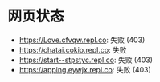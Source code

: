 # 网页状态
- https://Love.cfvqw.repl.co: 失败 (403)
- https://chatai.cokio.repl.co: 失败
- https://start--stpstyc.repl.co: 失败 (403)
- https://apping.eywjx.repl.co: 失败 (403)

